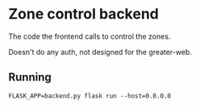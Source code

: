 Zone control backend
====================

The code the frontend calls to control the zones.

Doesn't do any auth, not designed for the greater-web.

Running
-------

    FLASK_APP=backend.py flask run --host=0.0.0.0
